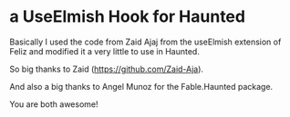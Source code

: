 # a UseElmish Hook for Haunted


Basically I used the code from Zaid Ajaj from the useElmish extension of Feliz and modified it a very little to use in Haunted.

So big thanks to Zaid (https://github.com/Zaid-Aja).

And also a big thanks to Angel Munoz for the Fable.Haunted package.

You are both awesome!

